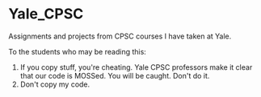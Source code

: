 # Yale_CPSC

Assignments and projects from CPSC courses I have taken at Yale. 

To the students who may be reading this:
1. If you copy stuff, you're cheating. Yale CPSC professors make it clear 
   that our code is MOSSed. You will be caught. Don't do it. 
2. Don't copy my code. 

